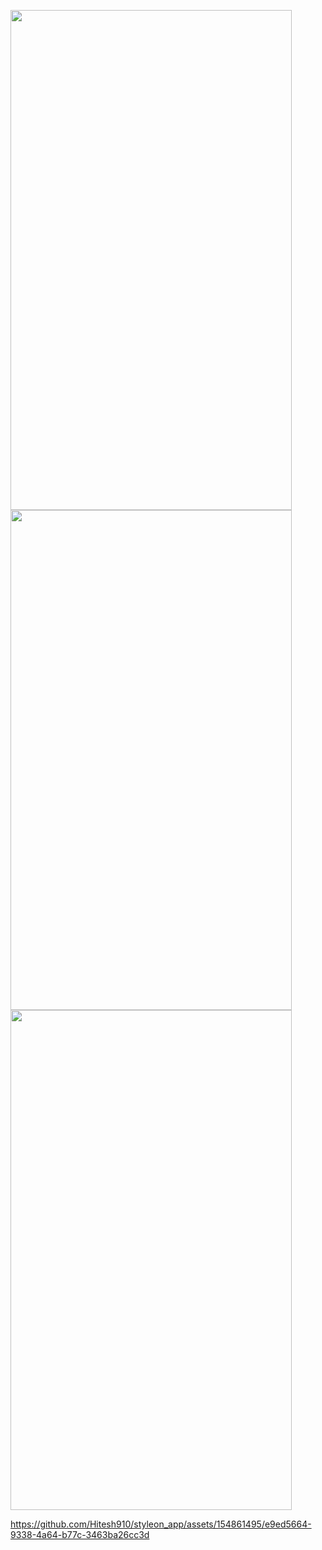 <p>
  <img src = "https://github.com/Hitesh910/styleon_app/assets/154861495/c05f798e-9014-4f97-82c6-18f97c18b4d9"height="800"width="450"/>
   <img src = "https://github.com/Hitesh910/styleon_app/assets/154861495/3a4efc04-4070-4efd-83d7-34be5d9f82b4"height="800"width="450"/>
  <img src = "https://github.com/Hitesh910/styleon_app/assets/154861495/42aa9689-d3cb-4fd4-bff1-16acc41c7c1d"height="800"width="450"/>
</p>



https://github.com/Hitesh910/styleon_app/assets/154861495/e9ed5664-9338-4a64-b77c-3463ba26cc3d

